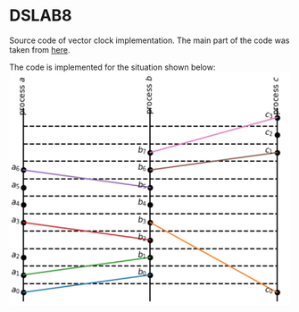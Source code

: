 # DSLAB8

Source code of vector clock implementation. The main part of the code was taken from [here](https://towardsdatascience.com/understanding-lamport-timestamps-with-pythons-multiprocessing-library-12a6427881c6).

The code is implemented for the situation shown below:
<img src="situation.png">
